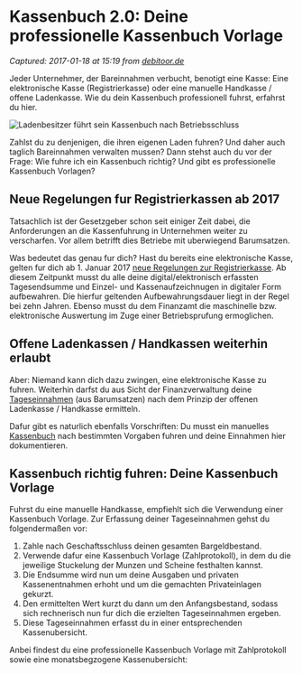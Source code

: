 # Kassenbuch 2.0: Deine professionelle Kassenbuch Vorlage

_Captured: 2017-01-18 at 15:19 from [debitoor.de](https://debitoor.de/gruenderlounge/vorlagen-downloads/kassenbuch-20-deine-professionelle-kassenbuch-vorlage)_

Jeder Unternehmer, der Bareinnahmen verbucht, benotigt eine Kasse: Eine elektronische Kasse (Registrierkasse) oder eine manuelle Handkasse / offene Ladenkasse. Wie du dein Kassenbuch professionell fuhrst, erfahrst du hier.

![Ladenbesitzer führt sein Kassenbuch nach Betriebsschluss](https://debitoor.de/sites/default/files/debitoor/unbenannt-6_1.jpg)

Zahlst du zu denjenigen, die ihren eigenen Laden fuhren? Und daher auch taglich Bareinnahmen verwalten mussen? Dann stehst auch du vor der Frage: Wie fuhre ich ein Kassenbuch richtig? Und gibt es professionelle Kassenbuch Vorlagen?

## Neue Regelungen fur Registrierkassen ab 2017 

Tatsachlich ist der Gesetzgeber schon seit einiger Zeit dabei, die Anforderungen an die Kassenfuhrung in Unternehmen weiter zu verscharfen. Vor allem betrifft dies Betriebe mit uberwiegend Barumsatzen.

Was bedeutet das genau fur dich? Hast du bereits eine elektronische Kasse, gelten fur dich ab 1. Januar 2017 [neue Regelungen zur Registrierkasse](https://debitoor.de/blog/registrierkassenpflicht-2017-das-kommt-auf-dich-zu). Ab diesem Zeitpunkt musst du alle deine digital/elektronisch erfassten Tagesendsumme und Einzel- und Kassenaufzeichnugen in digitaler Form aufbewahren. Die hierfur geltenden Aufbewahrungsdauer liegt in der Regel bei zehn Jahren. Ebenso musst du dem Finanzamt die maschinelle bzw. elektronische Auswertung im Zuge einer Betriebsprufung ermoglichen.

## Offene Ladenkassen / Handkassen weiterhin erlaubt

Aber: Niemand kann dich dazu zwingen, eine elektronische Kasse zu fuhren. Weiterhin darfst du aus Sicht der Finanzverwaltung deine [Tageseinnahmen](https://debitoor.de/lexikon/einnahmen-und-ausgaben) (aus Barumsatzen) nach dem Prinzip der offenen Ladenkasse / Handkasse ermitteln.

Dafur gibt es naturlich ebenfalls Vorschriften: Du musst ein manuelles [Kassenbuch](https://debitoor.de/lexikon/kassenbuch) nach bestimmten Vorgaben fuhren und deine Einnahmen hier dokumentieren.

## Kassenbuch richtig fuhren: Deine Kassenbuch Vorlage

Fuhrst du eine manuelle Handkasse, empfiehlt sich die Verwendung einer Kassenbuch Vorlage. Zur Erfassung deiner Tageseinnahmen gehst du folgendermaßen vor:

  1. Zahle nach Geschaftsschluss deinen gesamten Bargeldbestand.
  2. Verwende dafur eine Kassenbuch Vorlage (Zahlprotokoll), in dem du die jeweilige Stuckelung der Munzen und Scheine festhalten kannst.
  3. Die Endsumme wird nun um deine Ausgaben und privaten Kassenentnahmen erhoht und um die gemachten Privateinlagen gekurzt.
  4. Den ermittelten Wert kurzt du dann um den Anfangsbestand, sodass sich rechnerisch nun fur dich die erzielten Tageseinnahmen ergeben.
  5. Diese Tageseinnahmen erfasst du in einer entsprechenden Kassenubersicht.

Anbei findest du eine professionelle Kassenbuch Vorlage mit Zahlprotokoll sowie eine monatsbegzogene Kassenubersicht:
